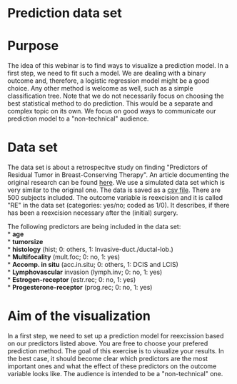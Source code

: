 # Prediction data set

# Purpose

The idea of this webinar is to find ways to visualize a prediction model. In a first step, we need to fit such a model. We are dealing with a binary outcome and, therefore, a logistic regression model might be a good choice. Any other method is welcome as well, such as a simple classification tree. Note that we do not necessarily focus on choosing the best statistical method to do prediction. This would be a separate and complex topic on its own. We focus on good ways to communicate our prediction model to a "non-technical" audience.

# Data set

The data set is about a retrospecitve study on finding "Predictors of Residual Tumor in Breast-Conserving Therapy". An article documenting the original research can be found [here](https://pubmed.ncbi.nlm.nih.gov/26224405/). We use a simulated data set which is very similar to the original one. The data is saved as a [csv file](Reexcision.csv). There are 500 subjects included. The outcome variable is reexcision and it is called "RE" in the data set (categories: yes/no; coded as 1/0). It describes, if there has been a reexcision necessary after the (initial) surgery.

The following predictors are being included in the data set:  
		* **age**  
		* **tumorsize**  
		* **histology** (hist; 0: others, 1: Invasive-duct./ductal-lob.)  
		* **Multifocality** (mult.foc; 0: no, 1: yes)  
		* **Accomp. in situ** (acc.in.situ; 0: others, 1: DCIS and LCIS)  
		* **Lymphovascular** invasion (lymph.inv; 0: no, 1: yes)  
		* **Estrogen-receptor** (estr.rec; 0: no, 1: yes)  
		* **Progesterone-receptor** (prog.rec; 0: no, 1: yes)  

# Aim of the visualization

In a first step, we need to set up a prediction model for reexcission based on our predictors listed above. You are free to choose your prefered prediction method. The goal of this exercise is to visualize your results. In the best case, it should become clear which predictors are the most important ones and what the effect of these predictors on the outcome variable looks like. The audience is intended to be a "non-technical" one.